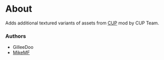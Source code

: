 # About

Adds additional textured variants of assets from [CUP](https://www.cup-arma3.org/) mod by CUP Team.

### Authors

- GilleeDoo
- [MikeMF](http://github.com/MikeMF)
